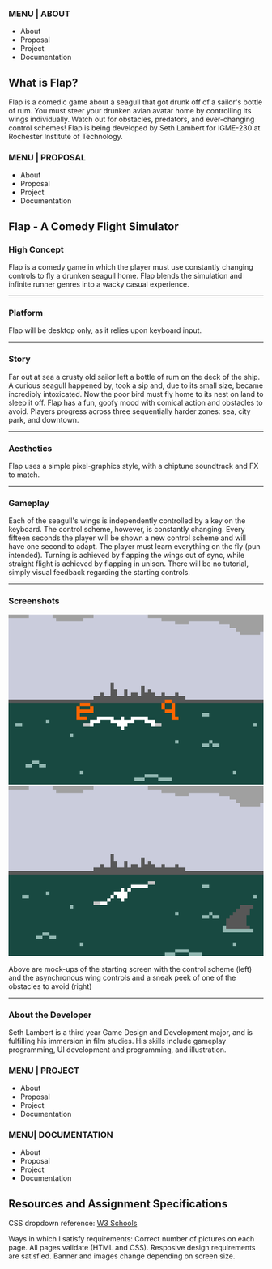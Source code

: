 
### MENU | ABOUT
* About
* Proposal
* Project
* Documentation
## What is Flap?
Flap is a comedic game about a seagull that got drunk off of a sailor's bottle of rum. You must steer your drunken avian avatar home by controlling its wings individually. Watch out for obstacles, predators, and ever-changing control schemes! 
Flap is being developed by Seth Lambert for IGME-230 at Rochester Institute of Technology.


### MENU | PROPOSAL
* About
* Proposal
* Project
* Documentation
## Flap - A Comedy Flight Simulator
### High Concept
Flap is a comedy game in which the player must use constantly changing controls to fly a drunken seagull home.
Flap blends the simulation and infinite runner genres into a wacky casual experience.
*****
### Platform
Flap will be desktop only, as it relies upon keyboard input.
*****
### Story
Far out at sea a crusty old sailor left a bottle of rum on the deck of the ship. A curious seagull happened by, took a sip and, due to its small size, became incredibly intoxicated. Now the poor bird must fly home to its nest on land to sleep it off. 
Flap has a fun, goofy mood with comical action and obstacles to avoid. Players progress across three sequentially harder zones: sea, city park, and downtown.
*****
### Aesthetics
Flap uses a simple pixel-graphics style, with a chiptune soundtrack and FX to match.
*****
### Gameplay
Each of the seagull's wings is independently controlled by a key on the keyboard. The control scheme, however, is constantly changing. Every fifteen seconds the player will be shown a new control scheme and will have one second to adapt. The player must learn everything on the fly (pun intended). Turning is achieved by flapping the wings out of sync, while straight flight is achieved by flapping in unison. There will be no tutorial, simply visual feedback regarding the starting controls.
*****
### Screenshots
![alt text](https://github.com/sl4956/IGME-230/blob/master/flightsimsealrg.png "Controls")
![alt text](https://github.com/sl4956/IGME-230/blob/master/flightsimsealrg2.png "Gameplay")


Above are mock-ups of the starting screen with the control scheme (left) and the asynchronous wing controls and a sneak peek of one of the obstacles to avoid (right)
*****
### About the Developer
Seth Lambert is a third year Game Design and Development major, and is fulfilling his immersion in film studies. His skills include gameplay programming, UI development and programming, and illustration.

### MENU | PROJECT
* About
* Proposal
* Project
* Documentation

### MENU| DOCUMENTATION
* About
* Proposal
* Project
* Documentation
## Resources and Assignment Specifications
CSS dropdown reference: [W3 Schools](https://www.w3schools.com/css/css_dropdowns.asp)

Ways in which I satisfy requirements: Correct number of pictures on each page. All pages validate (HTML and CSS). Resposive design requirements are satisfied. Banner and images change depending on screen size.


